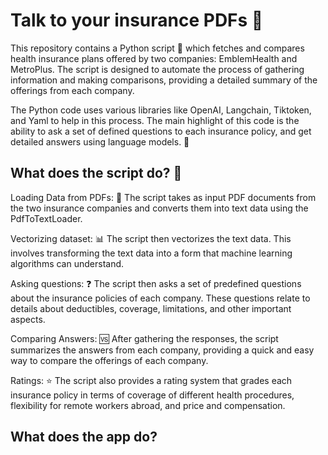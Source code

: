 # Talk to your insurance PDFs 🏥

This repository contains a Python script 🐍 which fetches and compares health insurance plans offered by two companies: EmblemHealth and MetroPlus. The script is designed to automate the process of gathering information and making comparisons, providing a detailed summary of the offerings from each company.

The Python code uses various libraries like OpenAI, Langchain, Tiktoken, and Yaml to help in this process. The main highlight of this code is the ability to ask a set of defined questions to each insurance policy, and get detailed answers using language models. 👥

## What does the script do? 🤔

Loading Data from PDFs: 📄 The script takes as input PDF documents from the two insurance companies and converts them into text data using the PdfToTextLoader.

Vectorizing dataset: 📊 The script then vectorizes the text data. This involves transforming the text data into a form that machine learning algorithms can understand.

Asking questions: ❓ The script then asks a set of predefined questions about the insurance policies of each company. These questions relate to details about deductibles, coverage, limitations, and other important aspects.

Comparing Answers: 🆚 After gathering the responses, the script summarizes the answers from each company, providing a quick and easy way to compare the offerings of each company.

Ratings: ⭐️ The script also provides a rating system that grades each insurance policy in terms of coverage of different health procedures, flexibility for remote workers abroad, and price and compensation.

## What does the app do?

